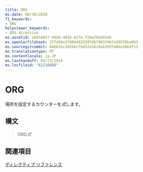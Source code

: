 ```yaml
---
title: ORG
ms.date: 08/30/2018
f1_keywords:
- ORG
helpviewer_keywords:
- ORG directive
ms.assetid: ab654827-99dd-4018-b27e-f29a7bb392eb
ms.openlocfilehash: 37fd96e3f4044025597dbf90374b7e59576be063
ms.sourcegitcommit: 0ab61bc3d2b6cfbd52a16c6ab2b97a8ea1864f12
ms.translationtype: MT
ms.contentlocale: ja-JP
ms.lasthandoff: 04/23/2019
ms.locfileid: "62210688"
---
```

# <a name="org"></a>ORG

場所を設定するカウンターを*式*します。

## <a name="syntax"></a>構文

> ORG*式*

## <a name="see-also"></a>関連項目

[ディレクティブ リファレンス](../../assembler/masm/directives-reference.md)<br/>